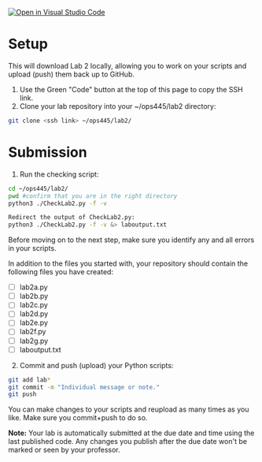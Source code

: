 [![Open in Visual Studio Code](https://classroom.github.com/assets/open-in-vscode-718a45dd9cf7e7f842a935f5ebbe5719a5e09af4491e668f4dbf3b35d5cca122.svg)](https://classroom.github.com/online_ide?assignment_repo_id=15072515&assignment_repo_type=AssignmentRepo)
# Setup
This will download Lab 2 locally, allowing you to work on your scripts and upload (push) them back up to GitHub.

1. Use the Green "Code" button at the top of this page to copy the SSH link.
1. Clone your lab repository into your ~/ops445/lab2 directory:
```bash
git clone <ssh link> ~/ops445/lab2/
```
# Submission
1. Run the checking script:
```bash
cd ~/ops445/lab2/
pwd #confirm that you are in the right directory
python3 ./CheckLab2.py -f -v

Redirect the output of CheckLab2.py:
python3 ./CheckLab2.py -f -v &> laboutput.txt
```
Before moving on to the next step, make sure you identify any and all errors in your scripts.

In addition to the files you started with, your repository should contain the
following files you have created:

- [ ] lab2a.py
- [ ] lab2b.py
- [ ] lab2c.py
- [ ] lab2d.py
- [ ] lab2e.py
- [ ] lab2f.py
- [ ] lab2g.py
- [ ] laboutput.txt

2. Commit and push (upload) your Python scripts:
```bash
git add lab*
git commit -m "Individual message or note."
git push
```

You can make changes to your scripts and reupload as many times as you like. Make sure you commit+push to do so.

**Note:** Your lab is automatically submitted at the due date and time using the last published code. Any changes you publish after the due date won't be marked or seen by your professor.
